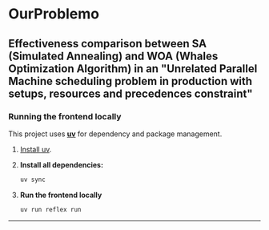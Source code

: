 # **OurProblemo**
  Effectiveness comparison between SA (Simulated Annealing) and WOA (Whales Optimization Algorithm) in an "Unrelated Parallel Machine scheduling problem in production with setups, resources and precedences constraint"
---

### Running the frontend locally

This project uses **[uv](https://docs.astral.sh/uv)** for dependency and package management.

1. [Install uv](https://docs.astral.sh/uv/getting-started/installation/#pypi).

2. **Install all dependencies:**

   ```bash
   uv sync

   ```
   
3. **Run the frontend locally**
   ```bash
   uv run reflex run
   ```

---
